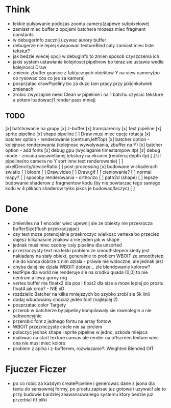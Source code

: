 # Think

- lekkie pulsowanie podczas zoomu camery(zapewe subpixelowe)
- zamiast miec buffer z opcjami batchera mozesz miec fragment constants
- w debugerInfo zacznij uzywac aurory buffer
- debugerze nie lepiej swapowac textureBind caly zamiast miec liste tekstur?
- jak bedzie wiecej opcji w debugInfo to zmien sposob czyszczenia ich
- jakis system ustawiania kolejnosci pipelinow bo teraz sie ustawia wedle kolejnosci Draw
- zmienic zbuffer granice z faktycznych obiektow Y na view camery(po co rysowac cos co jes za kamera)
- posprzatac drawPipeliny bo za duzo tam pracy przy jakichkolwiek zmianach
- zrobic zwyczajnie need Clean w pipelinie i na 1 batchu czyscic teksture a potem loadowac(1 render pass mniej)

## TODO

[x] batchowanie na grupy
[x] z-buffer
[x] transparency
[x] text pipeline
[x] sprite pipeline
[x] shape pipeline
[ ] Draw musi miec opcje rotacja
[x] batcher option - renderowanie (centrum,leftTop)
[x] batcher option - kolejnosc renderowania (kolejnosc wywolywania, zbuffer na Y)
[x] batcher option - add fonts
[x] debug gpu (wyciaganie timestampow itp)
[z] debug mode - zmiana wyswietlanej tekstury na ekranie (renderuj depth itp)
[ ] UI pipeline(no camera no Y sort inne text renderowanie)
[ ] pixelDencity/deviceRatio
[ ] post-processing
[x] budowane w shaderach swiatlo
[ ] bloom
[ ] Draw.video
[ ] Draw.gif
[ ] cieniowanie?
[ ] normal mapy?
[ ] sposoby renderowania - ortho/izo
[ ] path2d (shape)
[ ] lepsze budowanie shaderow z fragmentow kodu (by nie powtarzac tego samego kodu w 4 plikach shaderow tylko jakos je budowac/laczyc)
[ ]

# Done

- zmieniles na 1 encoder wiec upewnij sie ze obiekty nie przekrocza bufferSize(flush przekraczajac)
- czy text moze potencjalnie przekroczyc wielkosc vertexa bo przeciez dajesz kilkanascie znakow a nie jeden jak w shape
- jednak musi miec osobny caly pipeline dla unsorted
- przezroczysty text ma lekki problem ze smoothstepem kiedy jest nakladany na stały obiekt, generalnie to problem WBOIT ze smoothstep nie do konca dobrze z nim dziala - prawie nie widoczne, ale jednak jest
- chyba dalej nie dziala WBOIT dobrze... zle blendowanie kolorow?
- textPipe dla world nie renderuje sie na srodku quada (0,0) to nie centrum a lewy gorny róg
- vertex buffer ma floatx2 dla pos i float2 dla size a moze lepiej po prostu float4 jak crop? - NIE xD
- rozdzielic Batcher na kilka mniejszych bo szybko zrobi sie 5k linii
- dodaj wbudowany chociaz jeden font (najlepiej 2)
- posprzatac color Targety
- przerob w batcherze by pipeliny kompilowaly sie rownolegle a nie sekwencyjnie
- przerobic font z jednego fontu na array fontow
- WBOIT przezroczyste circle nie sa circlem
- polaczyc jednak shape i sprite pipeline w jedno, szkoda miejsca
- malowac na start texture canvas ale render na offscreen texture wiec ona nie musi miec koloru
- problem z aplha i z-bufferem, rozwiazanie?: Weighted Blended OIT

# Fjuczer Ficzer

- po co robic za kazdym createPipeline i generowac dane z jsona dla textu do sensownej formy, po prostu zapisac juz gotowe i uzywac! ale to przy budowie bardziej zaawansowanego systemu ktory bedzie juz przerbial ttf pliki
